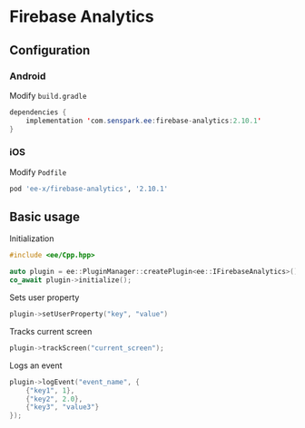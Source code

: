 # Firebase Analytics
## Configuration
### Android
Modify `build.gradle`
```java
dependencies {
    implementation 'com.senspark.ee:firebase-analytics:2.10.1'
}
```

### iOS
Modify `Podfile`
```ruby
pod 'ee-x/firebase-analytics', '2.10.1'
```

## Basic usage
Initialization
```cpp
#include <ee/Cpp.hpp>

auto plugin = ee::PluginManager::createPlugin<ee::IFirebaseAnalytics>();
co_await plugin->initialize();
```

Sets user property
```cpp
plugin->setUserProperty("key", "value")
```

Tracks current screen
```cpp
plugin->trackScreen("current_screen");
```

Logs an event
```cpp
plugin->logEvent("event_name", {
    {"key1", 1},
    {"key2", 2.0},
    {"key3", "value3"}
});
```